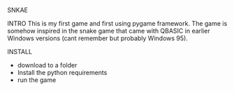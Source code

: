 SNKAE

INTRO
This is my first game and first using pygame framework.
The game is somehow inspired in the snake game that came with QBASIC in earlier Windows versions (cant remember but probably Windows 95).

INSTALL
- download to a folder
- Install the python requirements
- run the game
